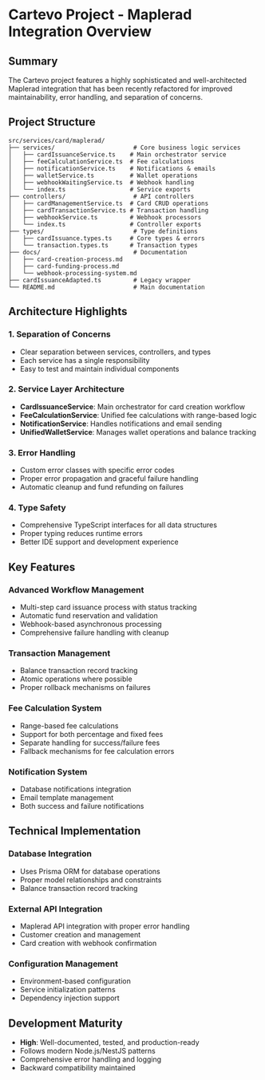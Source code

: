 # Cartevo Project - Maplerad Integration Overview

## Summary

The Cartevo project features a highly sophisticated and well-architected Maplerad integration that has been recently refactored for improved maintainability, error handling, and separation of concerns.

## Project Structure

```
src/services/card/maplerad/
├── services/                      # Core business logic services
│   ├── cardIssuanceService.ts    # Main orchestrator service
│   ├── feeCalculationService.ts  # Fee calculations
│   ├── notificationService.ts    # Notifications & emails
│   ├── walletService.ts          # Wallet operations
│   ├── webhookWaitingService.ts  # Webhook handling
│   └── index.ts                  # Service exports
├── controllers/                   # API controllers
│   ├── cardManagementService.ts  # Card CRUD operations
│   ├── cardTransactionService.ts # Transaction handling
│   ├── webhookService.ts         # Webhook processors
│   └── index.ts                  # Controller exports
├── types/                         # Type definitions
│   ├── cardIssuance.types.ts     # Core types & errors
│   └── transaction.types.ts      # Transaction types
├── docs/                          # Documentation
│   ├── card-creation-process.md
│   ├── card-funding-process.md
│   └── webhook-processing-system.md
├── cardIssuanceAdapted.ts         # Legacy wrapper
└── README.md                      # Main documentation
```

## Architecture Highlights

### 1. **Separation of Concerns**

- Clear separation between services, controllers, and types
- Each service has a single responsibility
- Easy to test and maintain individual components

### 2. **Service Layer Architecture**

- **CardIssuanceService**: Main orchestrator for card creation workflow
- **FeeCalculationService**: Unified fee calculations with range-based logic
- **NotificationService**: Handles notifications and email sending
- **UnifiedWalletService**: Manages wallet operations and balance tracking

### 3. **Error Handling**

- Custom error classes with specific error codes
- Proper error propagation and graceful failure handling
- Automatic cleanup and fund refunding on failures

### 4. **Type Safety**

- Comprehensive TypeScript interfaces for all data structures
- Proper typing reduces runtime errors
- Better IDE support and development experience

## Key Features

### Advanced Workflow Management

- Multi-step card issuance process with status tracking
- Automatic fund reservation and validation
- Webhook-based asynchronous processing
- Comprehensive failure handling with cleanup

### Transaction Management

- Balance transaction record tracking
- Atomic operations where possible
- Proper rollback mechanisms on failures

### Fee Calculation System

- Range-based fee calculations
- Support for both percentage and fixed fees
- Separate handling for success/failure fees
- Fallback mechanisms for fee calculation errors

### Notification System

- Database notifications integration
- Email template management
- Both success and failure notifications

## Technical Implementation

### Database Integration

- Uses Prisma ORM for database operations
- Proper model relationships and constraints
- Balance transaction record tracking

### External API Integration

- Maplerad API integration with proper error handling
- Customer creation and management
- Card creation with webhook confirmation

### Configuration Management

- Environment-based configuration
- Service initialization patterns
- Dependency injection support

## Development Maturity

- **High**: Well-documented, tested, and production-ready
- Follows modern Node.js/NestJS patterns
- Comprehensive error handling and logging
- Backward compatibility maintained
